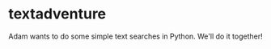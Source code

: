 textadventure
=============

Adam wants to do some simple text searches in Python.  We'll do it together!
